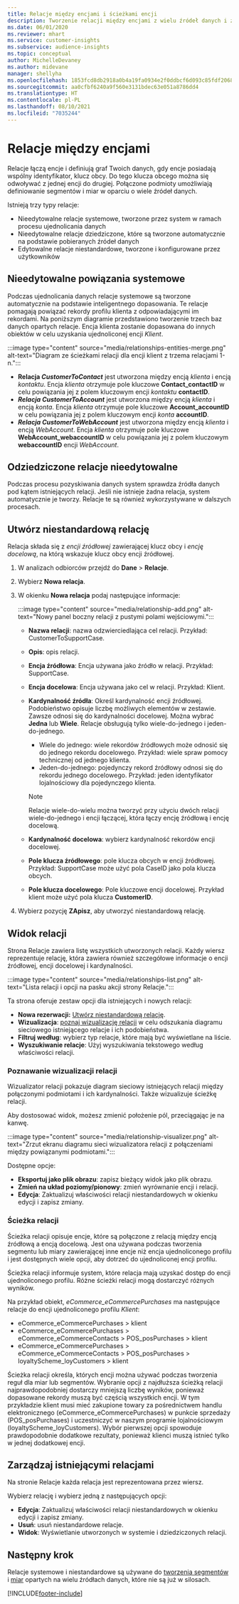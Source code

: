 ```yaml
---
title: Relacje między encjami i ścieżkami encji
description: Tworzenie relacji między encjami z wielu źródeł danych i zarządzanie nimi.
ms.date: 06/01/2020
ms.reviewer: mhart
ms.service: customer-insights
ms.subservice: audience-insights
ms.topic: conceptual
author: MichelleDevaney
ms.author: midevane
manager: shellyha
ms.openlocfilehash: 1853fcd8db2918a0b4a19fa0934e2f0ddbcf6d093c85fdf2068a13f954035dec
ms.sourcegitcommit: aa0cfbf6240a9f560e3131bdec63e051a8786dd4
ms.translationtype: HT
ms.contentlocale: pl-PL
ms.lasthandoff: 08/10/2021
ms.locfileid: "7035244"
---
```

# <a name="relationships-between-entities"></a>Relacje między encjami

Relacje łączą encje i definiują graf Twoich danych, gdy encje posiadają wspólny identyfikator, klucz obcy. Do tego klucza obcego można się odwoływać z jednej encji do drugiej. Połączone podmioty umożliwiają definiowanie segmentów i miar w oparciu o wiele źródeł danych.

Istnieją trzy typy relacje: 
- Nieedytowalne relacje systemowe, tworzone przez system w ramach procesu ujednolicania danych
- Nieedytowalne relacje dziedziczone, które są tworzone automatycznie na podstawie pobieranych źródeł danych 
- Edytowalne relacje niestandardowe, tworzone i konfigurowane przez użytkowników

## <a name="non-editable-system-relationships"></a>Nieedytowalne powiązania systemowe

Podczas ujednolicania danych relacje systemowe są tworzone automatycznie na podstawie inteligentnego dopasowania. Te relacje pomagają powiązać rekordy profilu klienta z odpowiadającymi im rekordami. Na poniższym diagramie przedstawiono tworzenie trzech baz danych opartych relacje. Encja klienta zostanie dopasowana do innych obiektów w celu uzyskania ujednoliconej encji *Klient*.

:::image type="content" source="media/relationships-entities-merge.png" alt-text="Diagram ze ścieżkami relacji dla encji klient z trzema relacjami 1-n.":::

- **Relacja *CustomerToContact*** jest utworzona między encją *klienta* i encją *kontaktu*. Encja *klienta* otrzymuje pole kluczowe **Contact_contactID** w celu powiązania jej z polem kluczowym encji *kontaktu* **contactID**.
- ***Relacja CustomerToAccount*** jest utworzona między encją *klienta* i encją *konta*. Encja *klienta* otrzymuje pole kluczowe **Account_accountID** w celu powiązania jej z polem kluczowym encji *konta* **accountID**.
- ***Relacja CustomerToWebAccount*** jest utworzona między encją *klienta* i encją *WebAccount*. Encja *klienta* otrzymuje pole kluczowe **WebAccount_webaccountID** w celu powiązania jej z polem kluczowym **webaccountID** encji *WebAccount*.

## <a name="non-editable-inherited-relationships"></a>Odziedziczone relacje nieedytowalne

Podczas procesu pozyskiwania danych system sprawdza źródła danych pod kątem istniejących relacji. Jeśli nie istnieje żadna relacja, system automatycznie je tworzy. Relacje te są również wykorzystywane w dalszych procesach.

## <a name="create-a-custom-relationship"></a>Utwórz niestandardową relację

Relacja składa się z *encji źródłowej* zawierającej klucz obcy i *encję docelową*, na którą wskazuje klucz obcy encji źródłowej. 

1. W analizach odbiorców przejdź do **Dane** > **Relacje**.

2. Wybierz **Nowa relacja**.

3. W okienku **Nowa relacja** podaj następujące informacje:

   :::image type="content" source="media/relationship-add.png" alt-text="Nowy panel boczny relacji z pustymi polami wejściowymi.":::

   - **Nazwa relacji**: nazwa odzwierciedlająca cel relacji. Przykład: CustomerToSupportCase.
   - **Opis**: opis relacji.
   - **Encja źródłowa**: Encja używana jako źródło w relacji. Przykład: SupportCase.
   - **Encja docelowa**: Encja używana jako cel w relacji. Przykład: Klient.
   - **Kardynalność źródła**: Określ kardynalność encji źródłowej. Podobieństwo opisuje liczbę możliwych elementów w zestawie. Zawsze odnosi się do kardynalności docelowej. Można wybrać **Jedna** lub **Wiele**. Relacje obsługują tylko wiele-do-jednego i jeden-do-jednego.  
     - Wiele do jednego: wiele rekordów źródłowych może odnosić się do jednego rekordu docelowego. Przykład: wiele spraw pomocy technicznej od jednego klienta.
     - Jeden-do-jednego: pojedynczy rekord źródłowy odnosi się do rekordu jednego docelowego. Przykład: jeden identyfikator lojalnościowy dla pojedynczego klienta.

     > [!NOTE]
     > Relacje wiele-do-wielu można tworzyć przy użyciu dwóch relacji wiele-do-jednego i encji łączącej, która łączy encję źródłową i encję docelową.

   - **Kardynalność docelowa**: wybierz kardynalność rekordów encji docelowej. 
   - **Pole klucza źródłowego**: pole klucza obcych w encji źródłowej. Przykład: SupportCase może użyć pola CaseID jako pola klucza obcych.
   - **Pole klucza docelowego**: Pole kluczowe encji docelowej. Przykład klient może użyć pola klucza **CustomerID**.

4. Wybierz pozycję **ZApisz**, aby utworzyć niestandardową relację.

## <a name="view-relationships"></a>Widok relacji

Strona Relacje zawiera listę wszystkich utworzonych relacji. Każdy wiersz reprezentuje relację, która zawiera również szczegółowe informacje o encji źródłowej, encji docelowej i kardynalności. 

:::image type="content" source="media/relationships-list.png" alt-text="Lista relacji i opcji na pasku akcji strony Relacje.":::

Ta strona oferuje zestaw opcji dla istniejących i nowych relacji: 
- **Nowa rezerwacji:** [Utwórz niestandardową relację](#create-a-custom-relationship).
- **Wizualizacja**: [poznaj wizualizację relacji](#explore-the-relationship-visualizer) w celu odszukania diagramu sieciowego istniejącego relacje i ich podobieństwa.
- **Filtruj według**: wybierz typ relacje, które mają być wyświetlane na liście.
- **Wyszukiwanie relacje**: Użyj wyszukiwania tekstowego według właściwości relacji.

### <a name="explore-the-relationship-visualizer"></a>Poznawanie wizualizacji relacji

Wizualizator relacji pokazuje diagram sieciowy istniejących relacji między połączonymi podmiotami i ich kardynalności. Także wizualizuje ścieżkę relacji.

Aby dostosować widok, możesz zmienić położenie pól, przeciągając je na kanwę.

:::image type="content" source="media/relationship-visualizer.png" alt-text="Zrzut ekranu diagramu sieci wizualizatora relacji z połączeniami między powiązanymi podmiotami.":::

Dostępne opcje: 
- **Eksportuj jako plik obrazu**: zapisz bieżący widok jako plik obrazu.
- **Zmień na układ poziomy/pionowy**: zmień wyrównanie encji i relacji.
- **Edycja**: Zaktualizuj właściwości relacji niestandardowych w okienku edycji i zapisz zmiany.

### <a name="relationship-path"></a>Ścieżka relacji

Ścieżka relacji opisuje encje, które są połączone z relacją między encją źródłową a encją docelową. Jest ona używana podczas tworzenia segmentu lub miary zawierającej inne encje niż encja ujednoliconego profilu i jest dostępnych wiele opcji, aby dotrzeć do ujednoliconej encji profilu.

Ścieżka relacji informuje system, które relacja mają uzyskać dostęp do encji ujednoliconego profilu. Różne ścieżki relacji mogą dostarczyć różnych wyników.

Na przykład obiekt, *eCommerce_eCommercePurchases* ma następujące relacje do encji ujednoliconego profilu *Klient*:

- eCommerce_eCommercePurchases > klient
- eCommerce_eCommercePurchases > eCommerce_eCommerceContacts > POS_posPurchases > klient
- eCommerce_eCommercePurchases > eCommerce_eCommerceContacts > POS_posPurchases > loyaltyScheme_loyCustomers > klient 

Ścieżka relacji określa, których encji można używać podczas tworzenia reguł dla miar lub segmentów. Wybranie opcji z najdłuższa ścieżką relacji najprawdopodobniej dostarczy mniejszą liczbę wyników, ponieważ dopasowane rekordy muszą być częścią wszystkich encji. W tym przykładzie klient musi mieć zakupione towary za pośrednictwem handlu elektronicznego (eCommerce_eCommercePurchases) w punkcie sprzedaży (POS_posPurchases) i uczestniczyć w naszym programie lojalnościowym (loyaltyScheme_loyCustomers). Wybór pierwszej opcji spowoduje prawdopodobnie dodatkowe rezultaty, ponieważ klienci muszą istnieć tylko w jednej dodatkowej encji.

## <a name="manage-existing-relationships"></a>Zarządzaj istniejącymi relacjami 

Na stronie Relacje każda relacja jest reprezentowana przez wiersz. 

Wybierz relację i wybierz jedną z następujących opcji: 
 
- **Edycja**: Zaktualizuj właściwości relacji niestandardowych w okienku edycji i zapisz zmiany.
- **Usuń**: usuń niestandardowe relacje.
- **Widok**: Wyświetlanie utworzonych w systemie i dziedziczonych relacji. 

## <a name="next-step"></a>Następny krok

Relacje systemowe i niestandardowe są używane do [tworzenia segmentów](segments.md) i [miar](measures.md) opartych na wielu źródłach danych, które nie są już w silosach.

[!INCLUDE[footer-include](../includes/footer-banner.md)]
